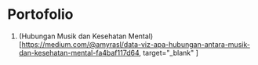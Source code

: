 # Portofolio

1. (Hubungan Musik dan Kesehatan Mental)[https://medium.com/@amyrasl/data-viz-apa-hubungan-antara-musik-dan-kesehatan-mental-fa4baf117d64, target="_blank" ]

